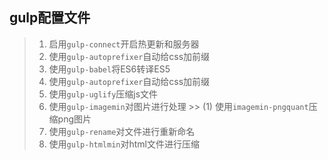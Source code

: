  ## gulp配置文件

> 1. 启用`gulp-connect`开启热更新和服务器
> 2. 使用`gulp-autoprefixer`自动给css加前缀
> 3. 使用`gulp-babel`将ES6转译ES5
> 4. 使用`gulp-autoprefixer`自动给css加前缀
> 5. 使用`gulp-uglify`压缩js文件
> 6. 使用`gulp-imagemin`对图片进行处理
    >> (1) 使用`imagemin-pngquant`压缩png图片
> 7. 使用`gulp-rename`对文件进行重新命名
> 8. 使用`gulp-htmlmin`对html文件进行压缩


